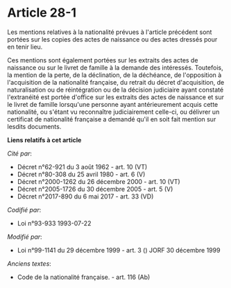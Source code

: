 # Article 28-1

Les mentions relatives à la nationalité prévues à l'article précédent sont portées sur les copies des actes de naissance ou
des actes dressés pour en tenir lieu.

Ces mentions sont également portées sur les extraits des actes de naissance ou sur le livret de famille à la demande des
intéressés. Toutefois, la mention de la perte, de la déclination, de la déchéance, de l'opposition à l'acquisition de la
nationalité française, du retrait du décret d'acquisition, de naturalisation ou de réintégration ou de la décision judiciaire
ayant constaté l'extranéité est portée d'office sur les extraits des actes de naissance et sur le livret de famille
lorsqu'une personne ayant antérieurement acquis cette nationalité, ou s'étant vu reconnaître judiciairement celle-ci, ou
délivrer un certificat de nationalité française a demandé qu'il en soit fait mention sur lesdits documents.

**Liens relatifs à cet article**

_Cité par_:

  - Décret n°62-921 du 3 août 1962 - art. 10 (VT)
  - Décret n°80-308 du 25 avril 1980 - art. 6 (V)
  - Décret n°2000-1262 du 26 décembre 2000 - art. 10 (VT)
  - Décret n°2005-1726 du 30 décembre 2005 - art. 5 (V)
  - Décret n°2017-890 du 6 mai 2017 - art. 33 (VD)

_Codifié par_:

  - Loi n°93-933 1993-07-22

_Modifié par_:

  - Loi n°99-1141 du 29 décembre 1999 - art. 3 () JORF 30 décembre 1999

_Anciens textes_:

  - Code de la nationalité française. - art. 116 (Ab)
